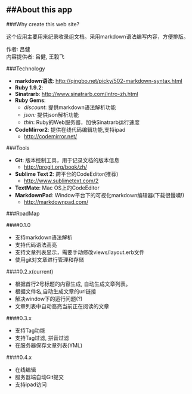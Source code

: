 ##About this app
---	

###Why create this web site?	

这个应用主要用来纪录收录组文档。采用markdown语法编写内容，方便排版。	

作者: 吕健  
内容提供者: 吕健, 王毅飞  


###Technology	

* __markdown语法__: <http://qingbo.net/picky/502-markdown-syntax.html>
* __Ruby 1.9.2__: 
* __Sinatrarb__: <http://www.sinatrarb.com/intro-zh.html>
* __Ruby Gems__:
	* _discount_: 提供markdown语法解析功能
	* _json:_ 提供json解析功能
	* _thin_: Ruby的Web服务器，加快Sinatrarb运行速度	
* __CodeMirror2__: 提供在线代码编辑功能,支持ipad
	* <http://codemirror.net/>

###Tools	

* __Git__: 版本控制工具，用于记录文档的版本信息
	* <http://progit.org/book/zh/>
* __Sublime Text 2__: 跨平台的CodeEditor(推荐)
	* <http://www.sublimetext.com/2>
* __TextMate__: Mac OS上的CodeEditor
* __MarkdownPad__: Window平台下的可视化markdown编辑器(下载很慢噢!)
	* <http://markdownpad.com/>


###RoadMap

####0.1.0 

* 支持markdown语法解析
* 支持代码语法高亮
* 支持文章列表显示，需要手动修改views/layout.erb文件
* 使用git对文章进行管理和存储

####0.2.x(current)

* 根据首行2号标题的内容生成, 自动生成文章列表。
* 根据文件名,自动生成文章的url链接
* 解决window下的运行问题(?)
* 文章列表中自动高亮当前正在阅读的文章

####0.3.x

* 支持Tag功能
* 支持Tag过滤, 拼音过滤
* 在服务器保存文章列表(YML)

####0.4.x	

* 在线编辑
* 服务器端自动Git提交
* 支持ipad访问

